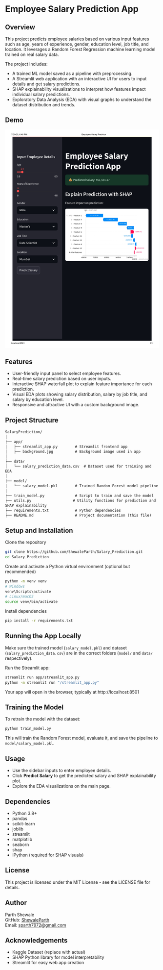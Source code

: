 
# Employee Salary Prediction App

## Overview
This project predicts employee salaries based on various input features such as age, years of experience, gender, education level, job title, and location. It leverages a Random Forest Regression machine learning model trained on real salary data.

The project includes:

- A trained ML model saved as a pipeline with preprocessing.
- A Streamlit web application with an interactive UI for users to input details and get salary predictions.
- SHAP explainability visualizations to interpret how features impact individual salary predictions.
- Exploratory Data Analysis (EDA) with visual graphs to understand the dataset distribution and trends.


## Demo

![App Screenshot](assets/Employee_Salary_Predictor.jpg)


## Features
- User-friendly input panel to select employee features.
- Real-time salary prediction based on user inputs.
- Interactive SHAP waterfall plot to explain feature importance for each prediction.
- Visual EDA plots showing salary distribution, salary by job title, and salary by education level.
- Responsive and attractive UI with a custom background image.

## Project Structure
```
SalaryPrediction/
│
├── app/
│   ├── streamlit_app.py        # Streamlit frontend app
│   ├── background.jpg          # Background image used in app
│
├── data/
│   └── salary_prediction_data.csv  # Dataset used for training and EDA
│
├── model/
│   └── salary_model.pkl        # Trained Random Forest model pipeline
│
├── train_model.py              # Script to train and save the model
├── utils.py                   # Utility functions for prediction and SHAP explainability
├── requirements.txt            # Python dependencies
├── README.md                   # Project documentation (this file)
```

## Setup and Installation
Clone the repository
```bash
git clone https://github.com/ShewaleParth/Salary_Prediction.git
cd Salary_Prediction
```

Create and activate a Python virtual environment (optional but recommended)
```bash
python -m venv venv
# Windows
venv\Scripts\activate
# Linux/macOS
source venv/bin/activate
```

Install dependencies
```bash
pip install -r requirements.txt
```

## Running the App Locally
Make sure the trained model (`salary_model.pkl`) and dataset (`salary_prediction_data.csv`) are in the correct folders (`model/` and `data/` respectively).

Run the Streamlit app:
```bash
streamlit run app/streamlit_app.py
python -m streamlit run "/streamlit_app.py"

```

Your app will open in the browser, typically at http://localhost:8501

## Training the Model
To retrain the model with the dataset:
```bash
python train_model.py
```

This will train the Random Forest model, evaluate it, and save the pipeline to `model/salary_model.pkl`.

## Usage
- Use the sidebar inputs to enter employee details.
- Click **Predict Salary** to get the predicted salary and SHAP explainability plot.
- Explore the EDA visualizations on the main page.

## Dependencies
- Python 3.8+
- pandas
- scikit-learn
- joblib
- streamlit
- matplotlib
- seaborn
- shap
- IPython (required for SHAP visuals)

## License
This project is licensed under the MIT License - see the LICENSE file for details.

## Author
Parth Shewale  
GitHub: [ShewaleParth](https://github.com/ShewaleParth)  
Email: sparth7972@gmail.com

## Acknowledgements
- Kaggle Dataset (replace with actual)
- SHAP Python library for model interpretability
- Streamlit for easy web app creation
